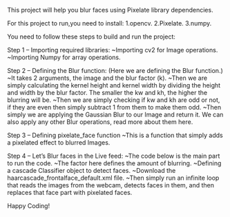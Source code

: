 This project will help you blur faces using Pixelate library dependencies.

For this project to run,you need to install:
1.opencv.
2.Pixelate.
3.numpy.

You need to follow these steps to build and run the project:

Step 1 – Importing required libraries:
~Importing cv2 for Image operations.
~Importing Numpy for array operations.

Step 2 – Defining the Blur function:
(Here we are defining the Blur function.)
~It takes 2 arguments, the image and the blur factor (k).
~Then we are simply calculating the kernel height and kernel width by dividing the height and width by the blur factor. The smaller the kw and kh, the higher the blurring will be.
~Then we are simply checking if kw and kh are odd or not, if they are even then simply subtract 1 from them to make them odd.
~Then simply we are applying the Gaussian Blur to our Image and return it. We can also apply any other Blur operations, read more about them here.

Step 3 – Defining pixelate_face function
~This is a function that simply adds a pixelated effect to blurred Images.

Step 4 – Let’s Blur faces in the Live feed:
~The code below is the main part to run the code.
~The factor here defines the amount of blurring.
~Defining a cascade Classifier object to detect faces.
~Download the haarcascade_frontalface_default.xml file.
~Then simply run an infinite loop that reads the images from the webcam, detects faces in them, and then replaces that face part with pixelated faces.

Happy Coding!
